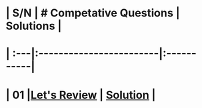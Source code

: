 # | S/N | # Competative Questions   | Solutions  |
# | :---|:------------------------|:-----------|
# | 01  |[Let's Review](https://www.hackerrank.com/challenges/30-review-loop/problem) | [Solution](https://github.com/HluciferS/Data-Structures-and-Algorithms/blob/master/HackerRank/HR01.cpp) |